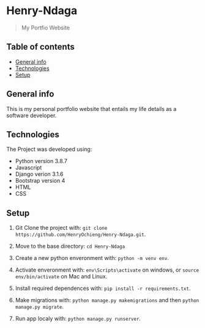 # Henry-Ndaga
> My Portfio Website

## Table of contents
* [General info](#general-info)
* [Technologies](#technologies)
* [Setup](#setup)

## General info
This is my personal portfolio website that entails my life details as a software developer.
	
## Technologies
The Project was developed using:
* Python version 3.8.7
* Javascript
* Django verion 3.1.6
* Bootstrap version 4
* HTML
* CSS


## Setup

1. Git Clone the project with: ```git clone https://github.com/HenryOchieng/Henry-Ndaga.git```.

2. Move to the base directory: ```cd Henry-Ndaga```

3. Create a new python enveronment with: ```python -m venv env```.

4. Activate enveronment with: ```env\Scripts\activate``` on windows, or ```source env/bin/activate``` on Mac and Linux.

5. Install required dependences with: ```pip install -r requirements.txt```.

6. Make migrations with: ```python manage.py makemigrations``` and then ```python manage.py migrate```.

7. Run app localy with: ```python manage.py runserver```.
